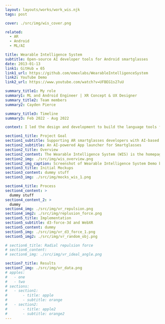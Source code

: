 ```yaml
---
layout: layouts/works/work_wis.njk
tags: post

cover: ./src/img/wis_cover.png

related:
  - AR
  - Android
  - ML/AI

title: Wearable Intelligence System
subtitle: Open-source AI developer tools for Android smartglasses
date: 2013-01-13
link1: GitHub ★ 65
link1_url: https://github.com/emexlabs/WearableIntelligenceSystem
link2: YouTube Demo
link2_url: https://www.youtube.com/watch?v=UFBEG1s27uU

summary_title1: My role
summary1: ML and Android Engineer | XR Concept & UX Designer
summary_title2: Team members
summary2: Cayden Pierce

summary_title3: Timeline
summary3: Feb 2022 - Aug 2022

context: I led the design and development to build the language tools for the Wearable Intelligence System supporting 100+ Android smartglasses. The tools provided speech translation, object translation modules for the framework.

section1_title: Project Goal
section1_subtitle: Supporting AR smartglasses developers with AI-based Language tools
section2_subtitle: An AI-powered App launcher for Smartglasses
section2_title: Overview
section2_content: The Wearable Intelligence System (WIS) is the homepage for your smart glasses with a host of built-in apps, voice controls, always-available HUD information, an app launcher, and more. The WIS makes building smart glasses applications easy. There are a number of powerful and fashionable smart glasses being released (2022-24), and the WIS gives you an interface and apps to make those glasses useful. The WIS is like your phone's home screen or computer desktop combined with an intelligent assistant.
section2_img: ./src/img/wis_overview.png
section2_img_caption: Screenshot of Wearable Intelligence System Demo by Cayden Pierce
section3_title: Initial Mockups
section3_content: dummy stuff
section3_img: ./src/img/mocks_wis_1.png

section4_title: Process
section4_content: >
  dummy stuff
section4_content_2: >
  dummy
section4_img: ./src/img/vr_repulsion.png
section4_img2: ./src/img/replusion_force.png
section5_title: Implementation
section5_subtitle: d3-force-3d and WebXR
section5_content: dummy
section5_img: ./src/img/vr_d3_force_1.png
section5_img2: ./src/img/vr_random_obj.png

# section6_title: Radial repulsion force
# section6_content:
# section6_img: ./src/img/vr_ideal_angle.png

section7_title: Results
section7_img: ./src/img/vr_data.png
# apples:
#   - one
#   - two
# sections:
#   - section1:
#       - title: apple
#       - subtitle: orange
#   - section2:
#       - title: apple2
#       - subtitle: orange2
---
```

